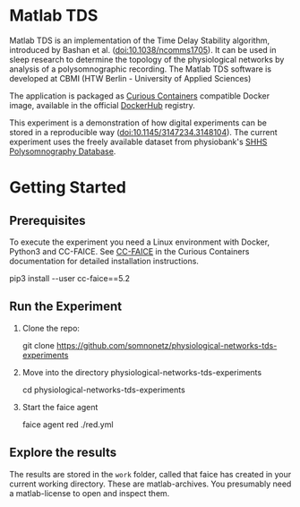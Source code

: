 # Matlab TDS

Matlab TDS is an implementation of the Time Delay Stability algorithm, introduced by Bashan et al. ([doi:10.1038/ncomms1705](https://doi.org/10.1038/ncomms1705)). It can be used in sleep research to determine the topology of the physiological networks by analysis of a polysomnographic recording. The Matlab TDS software is developed at CBMI (HTW Berlin - University of Applied Sciences)

The application is packaged as [Curious Containers](https://www.curious-containers.cc) compatible Docker image, available in the official [DockerHub](https://hub.docker.com/r/curiouscontainers/cc-tds-app/) registry.

This experiment is a demonstration of how digital experiments can be stored in a reproducible way ([doi:10.1145/3147234.3148104](https://doi.org/10.1145/3147234.3148104)). The current experiment uses the freely available dataset from physiobank's [SHHS Polysomnography Database](https://physionet.org/physiobank/database/shhpsgdb/).

# Getting Started

## Prerequisites

To execute the experiment you need a Linux environment with Docker, Python3 and CC-FAICE. See [CC-FAICE](https://www.curious-containers.cc/cc-faice.html) in the Curious Containers documentation for detailed installation instructions.

   pip3 install --user cc-faice==5.2

## Run the Experiment

1. Clone the repo:

   git clone https://github.com/somnonetz/physiological-networks-tds-experiments
   
2. Move into the directory physiological-networks-tds-experiments
   
   cd physiological-networks-tds-experiments
   
3. Start the faice agent

    faice agent red ./red.yml

## Explore the results

The results are stored in the `work` folder, called  that faice has created in your current working directory. These are matlab-archives. You presumably need a matlab-license to open and inspect them.  


   
   

